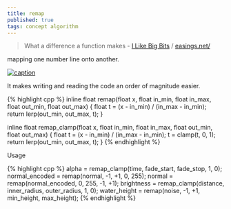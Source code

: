 ```yaml
---
title: remap
published: true
tags: concept algorithm
---
```

> What a difference a function makes - [I Like Big Bits](http://www.ilikebigbits.com/2015_02_05_remap.html) / [easings.net/]( http://easings.net/ )

mapping one number line onto another.

[![caption](http://www.ilikebigbits.com/2015_02_05_remap/remap.png) ](http://www.ilikebigbits.com/2015_02_05_remap.html)

It makes writing and reading the code an order of magnitude easier. 

{% highlight cpp %}
inline float remap(float x, float in_min, float in_max,
                   float out_min, float out_max)
{
    float t = (x - in_min) / (in_max - in_min);
    return lerp(out_min, out_max, t);
}

inline float remap_clamp(float x, float in_min, float in_max,
                         float out_min, float out_max)
{
    float t = (x - in_min) / (in_max - in_min);
    t = clamp(t, 0, 1);
    return lerp(out_min, out_max, t);
}
{% endhighlight %}

Usage

{% highlight cpp %}
alpha = remap_clamp(time, fade_start, fade_stop, 1, 0);
normal_encoded = remap(normal, -1, +1, 0, 255);
normal = remap(normal_encoded, 0, 255, -1, +1);
brightness = remap_clamp(distance, inner_radius, outer_radius, 1, 0);
water_height = remap(noise, -1, +1, min_height, max_height);
{% endhighlight %}